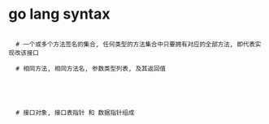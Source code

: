 # go lang syntax

``` 接口 [定义 / 执行机制 / 接口转换 / 接口技巧]

  # 一个或多个方法签名的集合, 任何类型的方法集合中只要拥有对应的全部方法, 即代表实现改该接口
  
  # 相同方法, 相同方法名, 参数类型列表, 及其返回值


```

``` 01 定义


```

``` 02 执行机制

  # 接口对象, 接口表指针 和 数据指针组成


```

``` 03 接口转换


```

``` 04 接口技巧


```
